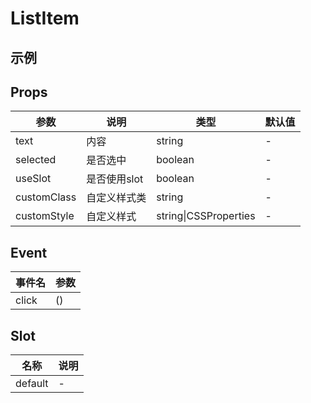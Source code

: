 # ListItem

## 示例

<!--codes start-->
<!--codes end-->

## Props

<!--props start-->

| 参数 | 说明 | 类型 | 默认值 |
| --- | ----- | --- | --- |
| text | 内容 | string | - |
| selected | 是否选中 | boolean | - |
| useSlot | 是否使用slot | boolean | - |
| customClass | 自定义样式类 | string | - |
| customStyle | 自定义样式 | string\|CSSProperties | - |

<!--props end-->

## Event

<!--event start-->

| 事件名 | 参数 |
| --- | --- |
| click | ()  |

<!--event end-->

## Slot

<!--slot start-->

| 名称 | 说明 |
| --- | --- |
| default | - |

<!--slot end-->

